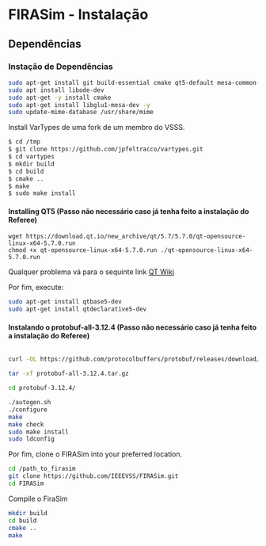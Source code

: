 # FIRASim - Instalação

## Dependências

### Instação de Dependências

```bash
sudo apt-get install git build-essential cmake qt5-default mesa-common-dev libqt5opengl5-dev libgl1-mesa-dev libglu1-mesa-dev libprotobuf-dev protobuf-compiler libode-dev libboost-dev freeglut3-dev libfontconfig1
sudo apt install libode-dev
sudo apt-get -y install cmake
sudo apt-get install libglu1-mesa-dev -y
sudo update-mime-database /usr/share/mime
```

Install VarTypes de uma fork de um membro do VSSS.

```bash
$ cd /tmp
$ git clone https://github.com/jpfeltracco/vartypes.git
$ cd vartypes
$ mkdir build
$ cd build
$ cmake ..
$ make
$ sudo make install
```

#### Installing QT5 (Passo não necessário caso já tenha feito a instalação do Referee)

```
wget https://download.qt.io/new_archive/qt/5.7/5.7.0/qt-opensource-linux-x64-5.7.0.run
chmod +x qt-opensource-linux-x64-5.7.0.run ./qt-opensource-linux-x64-5.7.0.run
```

Qualquer problema vá para o sequinte link [QT Wiki](https://wiki.qt.io/Install_Qt_5_on_Ubuntu)

Por fim, execute:
```bash
sudo apt-get install qtbase5-dev
sudo apt-get install qtdeclarative5-dev
```

#### Instalando o protobuf-all-3.12.4 (Passo não necessário caso já tenha feito a instalação do Referee)

```bash

curl -OL https://github.com/protocolbuffers/protobuf/releases/download/v3.12.4/protobuf-all-3.12.4.tar.gz

tar -xf protobuf-all-3.12.4.tar.gz

cd protobuf-3.12.4/

./autogen.sh
./configure
make
make check
sudo make install
sudo ldconfig 
```

Por fim, clone o FIRASim into your preferred location.

```bash
cd /path_to_firasim
git clone https://github.com/IEEEVSS/FIRASim.git
cd FIRASim
```

Compile o FiraSim

```bash
mkdir build
cd build
cmake ..
make
```

